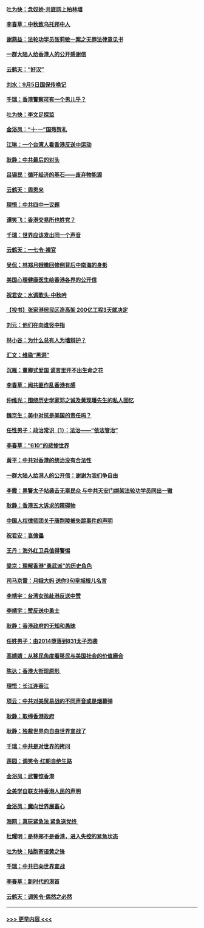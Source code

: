 #### [吐为快：念奴娇‧共匪网上柏林墙](../pages/nsc993/n11519122.md?t=09132100) 
#### [李春草：中秋致乌托邦中人](../pages/nsc993/n11518776.md?t=09132100) 
#### [谢燕益：法轮功学员张莉敏一案之无罪法律意见书](../pages/nsc993/n11517600.md?t=09132100) 
#### [一群大陆人给香港人的公开感谢信](../pages/nsc993/n11514797.md?t=09132100) 
#### [云鹤天：“好汉”](../pages/nsc993/n11513536.md?t=09132100) 
#### [刘水：9月5日国保传唤记](../pages/nsc993/n11513460.md?t=09132100) 
#### [千瑞：香港警察可有一个男儿乎？](../pages/nsc993/n11513109.md?t=09132100) 
#### [吐为快：李文足探监](../pages/nsc993/n11509622.md?t=09132100) 
#### [金浴凤：“十‧一”国殇贺礼](../pages/nsc993/n11509593.md?t=09132100) 
#### [江琳：一个台湾人看香港反送中运动](../pages/nsc993/n11509211.md?t=09132100) 
#### [耿静：中共最后的对头](../pages/nsc993/n11508308.md?t=09132100) 
#### [吕锡民：循环经济的基石——废弃物能源](../pages/nsc993/n11508212.md?t=09132100) 
#### [云鹤天：周恩来](../pages/nsc993/n11508055.md?t=09132100) 
#### [理悟：中共四中一议题](../pages/nsc993/n11507782.md?t=09132100) 
#### [谭笑飞：香港交易所也姓党？](../pages/nsc993/n11507753.md?t=09132100) 
#### [千瑞：世界应该发出同一个声音](../pages/nsc993/n11507290.md?t=09132100) 
#### [云鹤天：一七令‧裸官](../pages/nsc993/n11507177.md?t=09132100) 
#### [吴侃：林郑月娥撤回修例背后中南海的身影](../pages/nsc993/n11506876.md?t=09132100) 
#### [美国心理健康医生给香港各界的公开信](../pages/nsc993/n11506809.md?t=09132100) 
#### [祝君安：水调歌头‧中秋吟](../pages/nsc993/n11506758.md?t=09132100) 
#### [【投书】张家港居民区造高架 200亿工程3天就决定](../pages/nsc993/n11506682.md?t=09132100) 
#### [刘元：他们在向谁竖中指](../pages/nsc993/n11505384.md?t=09132100) 
#### [林小谷：为什么总有人为墙辩护？](../pages/nsc993/n11505226.md?t=09132100) 
#### [汇文：维稳“黑洞”](../pages/nsc993/n11504347.md?t=09132100) 
#### [沉雁：董卿式爱国 谎言里开不出生命之花](../pages/nsc993/n11503215.md?t=09132100) 
#### [李春草：闻共匪作乱香港有感](../pages/nsc993/n11503072.md?t=09132100) 
#### [仲维光：围绕历史学家邓之诚及黄现璠先生的私人回忆](../pages/nsc993/n11501330.md?t=09132100) 
#### [魏京生：美中对抗是美国的责任吗？](../pages/nsc993/n11500723.md?t=09132100) 
#### [任性男子：政治常识（1）：法治——“依法管治”](../pages/nsc993/n11500791.md?t=09132100) 
#### [李春草：“610”的悲惨世界](../pages/nsc993/n11501141.md?t=09132100) 
#### [黄平：中共对香港的统治没有合法性](../pages/nsc993/n11499473.md?t=09132100) 
#### [一群大陆人给港人的公开信：谢谢为我们争自由](../pages/nsc993/n11500402.md?t=09132100) 
#### [李霞：黑警太子站袭击无辜民众 与中共天安门绑架法轮功学员同出一辙](../pages/nsc993/n11499805.md?t=09132100) 
#### [耿静：香港五大诉求的障碍物](../pages/nsc993/n11497578.md?t=09132100) 
#### [中国人权律师团关于唐荆陵被失踪事件的声明](../pages/nsc993/n11500014.md?t=09132100) 
#### [祝君安：哀傀儡](../pages/nsc993/n11499776.md?t=09132100) 
#### [王丹：海外红卫兵值得警惕](../pages/nsc993/n11498138.md?t=09132100) 
#### [梁京：理解香港“勇武派”的历史角色](../pages/nsc993/n11498006.md?t=09132100) 
#### [司马京雷：月娥大妈  送你3句皇城根儿名言](../pages/nsc993/n11497885.md?t=09132100) 
#### [李靖宇：台湾女孩赴港反送中赞](../pages/nsc993/n11497721.md?t=09132100) 
#### [李靖宇：赞反送中勇士](../pages/nsc993/n11497452.md?t=09132100) 
#### [耿静：香港政府的无知和愚昧](../pages/nsc993/n11494238.md?t=09132100) 
#### [任姓男子：由2014堕落到831太子恐袭](../pages/nsc993/n11496683.md?t=09132100) 
#### [高婧婧：从移民角度看移民与美国社会的价值磨合](../pages/nsc993/n11495757.md?t=09132100) 
#### [陈达：香港大街现原形 ](../pages/nsc993/n11495441.md?t=09132100) 
#### [理悟：长江连香江](../pages/nsc993/n11495377.md?t=09132100) 
#### [项云：中共对美贸易战的不同声音或是烟幕弹](../pages/nsc993/n11494929.md?t=09132100) 
#### [耿静：取缔香港政府](../pages/nsc993/n11494218.md?t=09132100) 
#### [耿静：独裁世界向自由世界宣战了](../pages/nsc993/n11494190.md?t=09132100) 
#### [千瑞：中共是对世界的拷问](../pages/nsc993/n11493021.md?t=09132100) 
#### [莲园：调笑令‧红朝自绝生路](../pages/nsc993/n11493011.md?t=09132100) 
#### [金浴凤：武警惊香港](../pages/nsc993/n11492994.md?t=09132100) 
#### [全美学自联支持香港人民的声明](../pages/nsc993/n11492630.md?t=09132100) 
#### [金浴凤：魔向世界展畜心](../pages/nsc993/n11492599.md?t=09132100) 
#### [海网：真玩紧急法 紧急送党终 ](../pages/nsc993/n11492535.md?t=09132100) 
#### [杜耀明：是林郑不是香港，进入失控的紧急状态](../pages/nsc993/n11491420.md?t=09132100) 
#### [吐为快：陆胞寄语黄之锋](../pages/nsc993/n11491117.md?t=09132100) 
#### [千瑞：中共已向世界宣战](../pages/nsc993/n11490123.md?t=09132100) 
#### [李春草：新时代的港首](../pages/nsc993/n11489864.md?t=09132100) 
#### [云鹤天：调笑令·偶然之必然](../pages/nsc993/n11489701.md?t=09132100) 

----
#### [ >>> 更早内容 <<< ](../indexes/nsc993-earlier.md)
